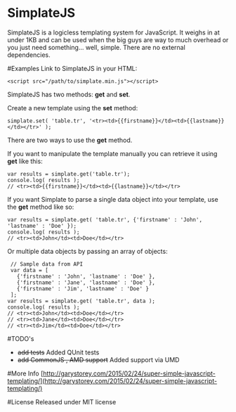 # SimplateJS
SimplateJS is a logicless templating system for JavaScript.  It weighs in at under 1KB and can be used when the big guys are way to much overhead or you just need something... well, simple. There are no external dependencies.

#Examples
Link to SimplateJS in your HTML:

    <script src="/path/to/simplate.min.js"></script>

SimplateJS has two methods: **get** and **set**.

Create a new template using the **set** method:

    simplate.set( 'table.tr', '<tr><td>{{firstname}}</td><td>{{lastname}}</td></tr>' );

There are two ways to use the **get** method.

If you want to manipulate the template manually you can retrieve it using **get** like this:

    var results = simplate.get('table.tr');
    console.log( results );
    // <tr><td>{{firstname}}</td><td>{{lastname}}</td></tr>

If you want Simplate to parse a single data object into your template, use the **get** method like so:

    var results = simplate.get( 'table.tr', {'firstname' : 'John', 'lastname' : 'Doe' });
    console.log( results );
    // <tr><td>John</td><td>Doe</td></tr>

Or multiple data objects by passing an array of objects:

     // Sample data from API
     var data = [
       {'firstname' : 'John', 'lastname' : 'Doe' },
       {'firstname' : 'Jane', 'lastname' : 'Doe' },
       {'firstname' : 'Jim', 'lastname' : 'Doe' }
     ];
    var results = simplate.get( 'table.tr', data );
    console.log( results );
    // <tr><td>John</td><td>Doe</td></tr>
    // <tr><td>Jane</td><td>Doe</td></tr>
    // <tr><td>Jim</td><td>Doe</td></tr>

#TODO's
 * ~~add tests~~ Added QUnit tests
 * ~~add CommonJS , AMD support~~  Added support via UMD 

#More Info
[http://garystorey.com/2015/02/24/super-simple-javascript-templating/](http://garystorey.com/2015/02/24/super-simple-javascript-templating/)

#License
Released under MIT license
